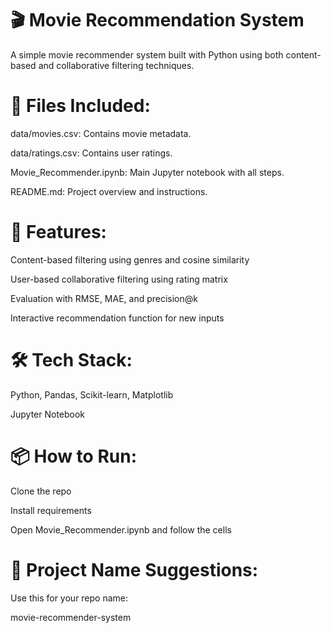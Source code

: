 # 🎬 Movie Recommendation System
A simple movie recommender system built with Python using both content-based and collaborative filtering techniques.

# 📂 Files Included:
data/movies.csv: Contains movie metadata.

data/ratings.csv: Contains user ratings.

Movie_Recommender.ipynb: Main Jupyter notebook with all steps.

README.md: Project overview and instructions.

# 🚀 Features:
Content-based filtering using genres and cosine similarity

User-based collaborative filtering using rating matrix

Evaluation with RMSE, MAE, and precision@k

Interactive recommendation function for new inputs

# 🛠 Tech Stack:
Python, Pandas, Scikit-learn, Matplotlib

Jupyter Notebook

# 📦 How to Run:
Clone the repo

Install requirements

Open Movie_Recommender.ipynb and follow the cells

# 📍 Project Name Suggestions:
Use this for your repo name:

movie-recommender-system


